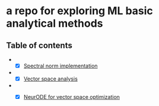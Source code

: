# a repo for exploring ML basic analytical methods

## Table of contents
* -[x] [Spectral norm implementation](./power_iteration_SN)
* -[x] [Vector space analysis](./Gradient_flow)
* -[x] [NeurODE for vector space optimization](./NeurODE)


